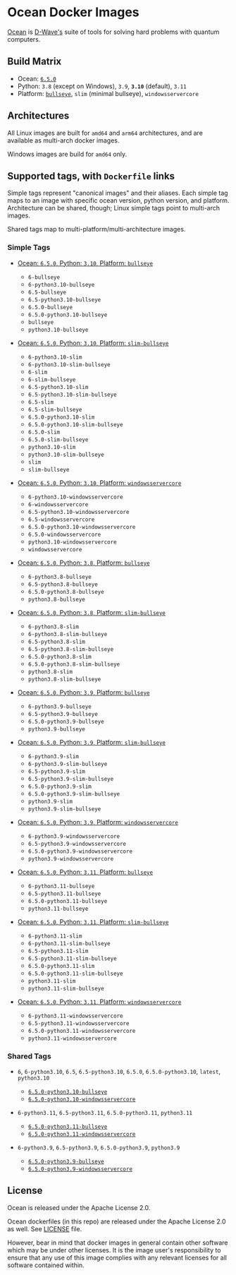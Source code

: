 # Ocean Docker Images

[Ocean](https://docs.ocean.dwavesys.com/en/stable) is
[D-Wave's](<https://www.dwavesys.com>) suite of tools for solving hard problems
with quantum computers.


## Build Matrix

- Ocean: [`6.5.0`](https://github.com/dwavesystems/dwave-ocean-sdk/releases/6.5.0)
- Python: `3.8` (except on Windows), `3.9`, **`3.10`** (default), `3.11`
- Platform: [`bullseye`](https://wiki.debian.org/DebianBullseye), `slim` (minimal bullseye), `windowsservercore`


## Architectures

All Linux images are built for `amd64` and `arm64` architectures, and are available
as multi-arch docker images.

Windows images are build for `amd64` only.


## Supported tags, with `Dockerfile` links

Simple tags represent "canonical images" and their aliases. Each simple tag maps
to an image with specific ocean version, python version, and platform.
Architecture can be shared, though; Linux simple tags point to multi-arch images.

Shared tags map to multi-platform/multi-architecture images.

### Simple Tags

- [Ocean: `6.5.0`, Python: `3.10`, Platform: `bullseye`](https://github.com/dwavesystems/ocean-docker/blob/master/dockerfiles/6/python3.10/bullseye/Dockerfile)
  - `6-bullseye`
  - `6-python3.10-bullseye`
  - `6.5-bullseye`
  - `6.5-python3.10-bullseye`
  - `6.5.0-bullseye`
  - `6.5.0-python3.10-bullseye`
  - `bullseye`
  - `python3.10-bullseye`

- [Ocean: `6.5.0`, Python: `3.10`, Platform: `slim-bullseye`](https://github.com/dwavesystems/ocean-docker/blob/master/dockerfiles/6/python3.10/slim-bullseye/Dockerfile)
  - `6-python3.10-slim`
  - `6-python3.10-slim-bullseye`
  - `6-slim`
  - `6-slim-bullseye`
  - `6.5-python3.10-slim`
  - `6.5-python3.10-slim-bullseye`
  - `6.5-slim`
  - `6.5-slim-bullseye`
  - `6.5.0-python3.10-slim`
  - `6.5.0-python3.10-slim-bullseye`
  - `6.5.0-slim`
  - `6.5.0-slim-bullseye`
  - `python3.10-slim`
  - `python3.10-slim-bullseye`
  - `slim`
  - `slim-bullseye`

- [Ocean: `6.5.0`, Python: `3.10`, Platform: `windowsservercore`](https://github.com/dwavesystems/ocean-docker/blob/master/dockerfiles/6/python3.10/windowsservercore/Dockerfile)
  - `6-python3.10-windowsservercore`
  - `6-windowsservercore`
  - `6.5-python3.10-windowsservercore`
  - `6.5-windowsservercore`
  - `6.5.0-python3.10-windowsservercore`
  - `6.5.0-windowsservercore`
  - `python3.10-windowsservercore`
  - `windowsservercore`

- [Ocean: `6.5.0`, Python: `3.8`, Platform: `bullseye`](https://github.com/dwavesystems/ocean-docker/blob/master/dockerfiles/6/python3.8/bullseye/Dockerfile)
  - `6-python3.8-bullseye`
  - `6.5-python3.8-bullseye`
  - `6.5.0-python3.8-bullseye`
  - `python3.8-bullseye`

- [Ocean: `6.5.0`, Python: `3.8`, Platform: `slim-bullseye`](https://github.com/dwavesystems/ocean-docker/blob/master/dockerfiles/6/python3.8/slim-bullseye/Dockerfile)
  - `6-python3.8-slim`
  - `6-python3.8-slim-bullseye`
  - `6.5-python3.8-slim`
  - `6.5-python3.8-slim-bullseye`
  - `6.5.0-python3.8-slim`
  - `6.5.0-python3.8-slim-bullseye`
  - `python3.8-slim`
  - `python3.8-slim-bullseye`

- [Ocean: `6.5.0`, Python: `3.9`, Platform: `bullseye`](https://github.com/dwavesystems/ocean-docker/blob/master/dockerfiles/6/python3.9/bullseye/Dockerfile)
  - `6-python3.9-bullseye`
  - `6.5-python3.9-bullseye`
  - `6.5.0-python3.9-bullseye`
  - `python3.9-bullseye`

- [Ocean: `6.5.0`, Python: `3.9`, Platform: `slim-bullseye`](https://github.com/dwavesystems/ocean-docker/blob/master/dockerfiles/6/python3.9/slim-bullseye/Dockerfile)
  - `6-python3.9-slim`
  - `6-python3.9-slim-bullseye`
  - `6.5-python3.9-slim`
  - `6.5-python3.9-slim-bullseye`
  - `6.5.0-python3.9-slim`
  - `6.5.0-python3.9-slim-bullseye`
  - `python3.9-slim`
  - `python3.9-slim-bullseye`

- [Ocean: `6.5.0`, Python: `3.9`, Platform: `windowsservercore`](https://github.com/dwavesystems/ocean-docker/blob/master/dockerfiles/6/python3.9/windowsservercore/Dockerfile)
  - `6-python3.9-windowsservercore`
  - `6.5-python3.9-windowsservercore`
  - `6.5.0-python3.9-windowsservercore`
  - `python3.9-windowsservercore`

- [Ocean: `6.5.0`, Python: `3.11`, Platform: `bullseye`](https://github.com/dwavesystems/ocean-docker/blob/master/dockerfiles/6/python3.11/bullseye/Dockerfile)
  - `6-python3.11-bullseye`
  - `6.5-python3.11-bullseye`
  - `6.5.0-python3.11-bullseye`
  - `python3.11-bullseye`

- [Ocean: `6.5.0`, Python: `3.11`, Platform: `slim-bullseye`](https://github.com/dwavesystems/ocean-docker/blob/master/dockerfiles/6/python3.11/slim-bullseye/Dockerfile)
  - `6-python3.11-slim`
  - `6-python3.11-slim-bullseye`
  - `6.5-python3.11-slim`
  - `6.5-python3.11-slim-bullseye`
  - `6.5.0-python3.11-slim`
  - `6.5.0-python3.11-slim-bullseye`
  - `python3.11-slim`
  - `python3.11-slim-bullseye`

- [Ocean: `6.5.0`, Python: `3.11`, Platform: `windowsservercore`](https://github.com/dwavesystems/ocean-docker/blob/master/dockerfiles/6/python3.11/windowsservercore/Dockerfile)
  - `6-python3.11-windowsservercore`
  - `6.5-python3.11-windowsservercore`
  - `6.5.0-python3.11-windowsservercore`
  - `python3.11-windowsservercore`


### Shared Tags

- `6`, `6-python3.10`, `6.5`, `6.5-python3.10`, `6.5.0`, `6.5.0-python3.10`, `latest`, `python3.10`
  - [`6.5.0-python3.10-bullseye`](https://github.com/dwavesystems/ocean-docker/blob/master/dockerfiles/6/python3.10/bullseye/Dockerfile)
  - [`6.5.0-python3.10-windowsservercore`](https://github.com/dwavesystems/ocean-docker/blob/master/dockerfiles/6/python3.10/windowsservercore/Dockerfile)

- `6-python3.11`, `6.5-python3.11`, `6.5.0-python3.11`, `python3.11`
  - [`6.5.0-python3.11-bullseye`](https://github.com/dwavesystems/ocean-docker/blob/master/dockerfiles/6/python3.11/bullseye/Dockerfile)
  - [`6.5.0-python3.11-windowsservercore`](https://github.com/dwavesystems/ocean-docker/blob/master/dockerfiles/6/python3.11/windowsservercore/Dockerfile)

- `6-python3.9`, `6.5-python3.9`, `6.5.0-python3.9`, `python3.9`
  - [`6.5.0-python3.9-bullseye`](https://github.com/dwavesystems/ocean-docker/blob/master/dockerfiles/6/python3.9/bullseye/Dockerfile)
  - [`6.5.0-python3.9-windowsservercore`](https://github.com/dwavesystems/ocean-docker/blob/master/dockerfiles/6/python3.9/windowsservercore/Dockerfile)



## License

Ocean is released under the Apache License 2.0.

Ocean dockerfiles (in this repo) are released under the Apache License 2.0 as well.
See [LICENSE](./LICENSE) file.

However, bear in mind that docker images in general contain other software which
may be under other licenses. It is the image user's responsibility to ensure
that any use of this image complies with any relevant licenses for all software
contained within.
